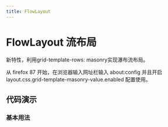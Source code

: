 ```yaml
---
title: FlowLayout
---
```


# FlowLayout 流布局

新特性，利用grid-template-rows: masonry实现瀑布流布局。

从 firefox 87 开始，在浏览器输入网址栏输入 about:config 并且开启 layout.css.grid-template-masonry-value.enabled 配置使用。

## 代码演示

### 基本用法

<code src="./demo/basic.tsx"></code>

<API src="./index.tsx"></API>
